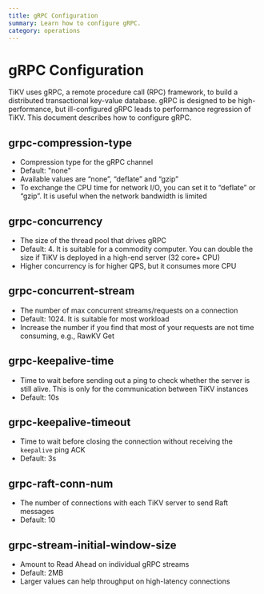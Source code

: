 ```yaml
---
title: gRPC Configuration 
summary: Learn how to configure gRPC.
category: operations
---
```


# gRPC Configuration

TiKV uses gRPC, a remote procedure call (RPC) framework, to build a distributed transactional key-value database. gRPC is designed to be high-performance, but ill-configured gRPC leads to performance regression of TiKV. This document describes how to configure gRPC.

## grpc-compression-type

- Compression type for the gRPC channel
- Default: "none"
- Available values are “none”, “deflate” and “gzip” 
- To exchange the CPU time for network I/O, you can set it to “deflate” or “gzip”. It is useful when the network bandwidth is limited

## grpc-concurrency

- The size of the thread pool that drives gRPC
- Default: 4. It is suitable for a commodity computer. You can double the size if TiKV is deployed in a high-end server (32 core+ CPU)
- Higher concurrency is for higher QPS, but it consumes more CPU

## grpc-concurrent-stream

- The number of max concurrent streams/requests on a connection
- Default: 1024. It is suitable for most workload
- Increase the number if you find that most of your requests are not time consuming, e.g., RawKV Get

## grpc-keepalive-time

- Time to wait before sending out a ping to check whether the server is still alive. This is only for the communication between TiKV instances
- Default: 10s

## grpc-keepalive-timeout

- Time to wait before closing the connection without receiving the `keepalive` ping ACK
- Default: 3s

## grpc-raft-conn-num

- The number of connections with each TiKV server to send Raft messages
- Default: 10

## grpc-stream-initial-window-size

- Amount to Read Ahead on individual gRPC streams
- Default: 2MB
- Larger values can help throughput on high-latency connections